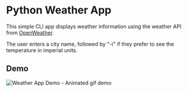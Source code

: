 # Python Weather App
This simple CLI app displays weather information using the weather API from [OpenWeather](https://openweathermap.org/).

The user enters a city name, followed by "-i" if they prefer to see the temperature in imperial units.

## Demo
![Weather App Demo - Animated gif demo](https://gfycat.com/lamepinkflee)
